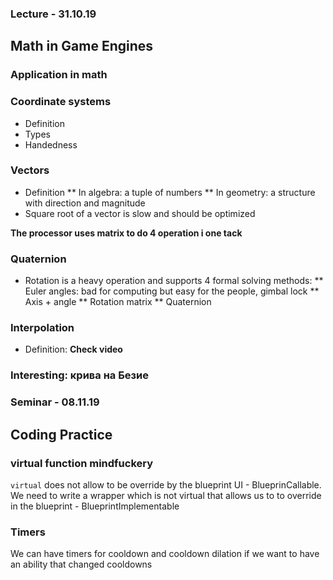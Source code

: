 ### Lecture - 31.10.19

## Math in Game Engines

### Application in math

### Coordinate systems
* Definition
* Types
* Handedness

### Vectors
* Definition
** In algebra: a tuple of numbers
** In geometry: a structure with direction and magnitude
* Square root of a vector is slow and should be optimized

**The processor uses matrix to do 4 operation i one tack**

### Quaternion
* Rotation is a heavy operation and supports 4 formal solving methods:
** Euler angles: bad for computing but easy for the people, gimbal lock
** Axis + angle
** Rotation matrix
** Quaternion

### Interpolation
* Definition: **Check video**

### Interesting: крива на Безие

### Seminar - 08.11.19

## Coding Practice

### virtual function mindfuckery
`virtual` does not allow to be override by the blueprint UI - BlueprinCallable.
We need to write a wrapper which is not virtual that allows us to to override
in the blueprint - BlueprintImplementable

### Timers
We can have timers for cooldown and cooldown dilation if we want to have an
ability that changed cooldowns